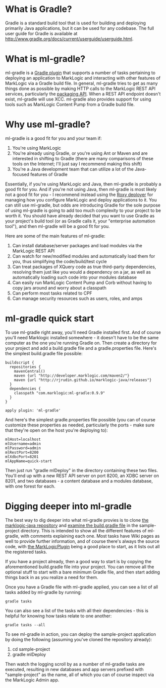 What is Gradle?
===============

Gradle is a standard build tool that is used for building and deploying primarily Java applications, but it can be used for any codebase. The full user guide for Gradle is available at http://www.gradle.org/docs/current/userguide/userguide.html. 

What is ml-gradle?
=========
ml-gradle is a [Gradle plugin](http://www.gradle.org/plugins "") that supports a number of tasks pertaining to deploying an application to MarkLogic and interacting with other features of MarkLogic via a Gradle build file. In general, ml-gradle tries to get as many things done as possible by making HTTP calls to the MarkLogic REST API services, particularly the [packaging API](http://docs.marklogic.com/REST/packaging ""). When a REST API endpoint doesn't exist, ml-gradle will use XCC. ml-gradle also provides support for using tools such as MarkLogic Content Pump from a Gradle build file. 

Why use ml-gradle?
=========
ml-gradle is a good fit for you and your team if:

1. You're using MarkLogic
1. You're already using Gradle, or you're using Ant or Maven and are interested in shifting to Gradle (there are many comparisons of these tools on the Internet; I'll just say I recommend making this shift)
1. You're a Java development team that can utilize a lot of the Java-focused features of Gradle

Essentially, if you're using MarkLogic and Java, then ml-gradle is probably a good fit for you. And if you're not using Java, then ml-gradle is most likely not a good fit for you - I recommend instead using the [Roxy deployer](https://github.com/marklogic/roxy) for managing how you configure MarkLogic and deploy applications to it. You can still use ml-gradle, but odds are introducing Gradle for the sole purpose of using ml-gradle is going to add too much complexity to your project to be worth it. You should have already decided that you want to use Gradle as your project's build tool (or as Gradle calls it, your "enterprise automation tool"), and then ml-gradle will be a good fit for you. 

Here are some of the main features of ml-gradle:

1. Can install database/server packages and load modules via the MarkLogic REST API
1. Can watch for new/modified modules and automatically load them for you, thus simplifying the code/build/test cycle
1. Can treat packages of XQuery code as true third-party dependencies, resolving them just like you would a dependency on a jar, as well as automatically loading such code into your modules database
1. Can easily run MarkLogic Content Pump and Corb without having to copy jars around and worry about a classpath
1. Can perform most tasks related to CPF
1. Can manage security resources such as users, roles, and amps

ml-gradle quick start
=========
To use ml-gradle right away, you'll need Gradle installed first. And of course you'll need Marklogic installed somewhere - it doesn't have to be the same computer as the one you're running Gradle on. Then create a directory for your project and add a build.gradle file and a gradle.properties file. Here's the simplest build.gradle file possible:

    buildscript {
      repositories {
        mavenCentral()
        maven {url "http://developer.marklogic.com/maven2/"}
        maven {url "http://rjrudin.github.io/marklogic-java/releases"}
      }
      dependencies {
        classpath "com.marklogic:ml-gradle:0.9.9"
      }
    }
    
    apply plugin: 'ml-gradle'

And here's the simplest gradle.properties file possible (you can of course customize these properties as needed, particularly the ports - make sure that they're open on the host you're deploying to):

    mlHost=localhost
    mlUsername=admin
    mlPassword=admin
    mlRestPort=8200
    mlXdbcPort=8201
    mlAppName=quick-start

Then just run "gradle mlDeploy" in the directory containing these two files. You'll end up with a new REST API server on port 8200, an XDBC server on 8201, and two databases - a content database and a modules database, with one forest for each. 


Digging deeper into ml-gradle
=========
The best way to dig deeper into what ml-gradle provies is to clone [the marklogic-java repository](https://github.com/rjrudin/marklogic-java) and 
[examine the build.gradle file](https://github.com/rjrudin/marklogic-java/blob/master/sample-project/build.gradle) in the 
sample-project directory. This is intended to show all the different features of ml-gradle, with comments explaining 
each one. Most tasks have Wiki pages as well to provide further information, and of course there's always 
the source code, with [the MarkLogicPlugin](https://github.com/rjrudin/ml-gradle/blob/master/src/main/groovy/com/marklogic/gradle/MarkLogicPlugin.groovy) being a 
good place to start, as it lists out all the registered tasks. 

If you have a project already, then a good way to start is by copying the aforementioned build.gradle file into your project. You can remove all the optional stuff to start with a bare minimum Gradle file, and then start adding things back in as you realize a need for them.

Once you have a Gradle file with ml-gradle applied, you can see a list of all tasks added by ml-gradle by running:

    gradle tasks

You can also see a list of the tasks with all their dependencies - this is helpful for knowing how tasks relate to one another:

    gradle tasks --all 

To see ml-gradle in action, you can deploy the sample-project application by doing the following (assuming you've cloned the repository already):

1. cd sample-project
1. gradle mlDeploy

Then watch the logging scroll by as a number of ml-gradle tasks are executed, resulting in new databases and app servers prefixed with "sample-project" as the name, all of which you can of course inspect via the MarkLogic Admin app. 
